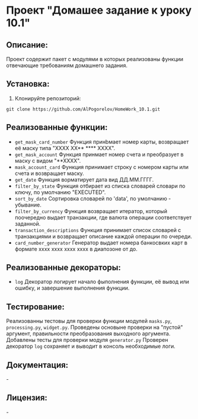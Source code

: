 # Проект "Домашее задание к уроку 10.1"

## Описание:

Проект содержит пакет с модулями в которых реализованы функции отвечающие требованиям домашнего задания.

## Установка:

1. Клонируйте репозиторий:
```
git clone https://github.com/AlPogorelov/HomeWork_10.1.git
```

## Реализованные функции:

* `get_mask_card_number` Функция принbмает номер карты, возвращает её маску типа "ХХХХ ХХ** **** ХХХХ".
* `get_mask_account` Функция принмает номер счета и преобразует в маску с видом "**ХХХХ".
* `mask_account_card` Функция принимает строку с номером карты или счета и  возвращает маску.
* `get_date` Функция ворматирует дата вид ДД.ММ.ГГГГ.
* `filter_by_state` Функция отбирает из списка словарей словари по ключу, по умолчанию "EXECUTED".
* `sort_by_date` Сортировка словарей по 'data', по умолчанию - убывание.
* `filter_by_currency` Функция возвращает итератор, который поочередно выдает транзакции, где валюта операции соответствует заданной.
* `transaction_descriptions` Функция принимает список словарей с транзакциями и возвращает описание каждой операции по очереди.
* `card_number_generator` Генератор выдает номера банкосвких карт в формате хххх хххх хххх хххх в диапозоне от до.

## Реализованные декораторы:
* `log` Декоратор логирует начало фыполнения функции, её вывод или ошибку, и завершение выполнения функции.


## Тестирование:
Реализованны тестовы для проверки функции модулей `masks.py`, `processing.py`, `widget.py`.
Проведены основыне проверки на "пустой" аргумент, правильности преобразования выходного аргумента.
Добавлены тесты для проверки модуля `generator.py`
Проверен декоратор `log` сохраняет и выводит в консоль необходимые логи.
## Документация:

_-_

## Лицензия:

_-_